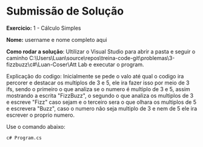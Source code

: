 # Submissão de Solução

**Exercicio:** 1 - Cálculo Simples

**Nome:** username  e nome completo aqui

**Como rodar a solução**: Ultilizar o Visual Studio para abrir a pasta e seguir o caminho C:\Users\Luan\source\repos\treina-code-git\problemas\3-fizzbuzz\c#\Luan-Coser\Att Lab e executar o program.

Explicação do codigo: Inicialmente se pede o valo até qual o codigo ira percorer e destacar os multiplos de 3 e 5, ele ira fazer isso por meio de 3 ifs, sendo o primeiro o que analiza 
                      se o numero é multiplo de 3 e 5, assim mostrando a escrita "FizzBuzz", o segundo o que analiza os multiplos de 3 e escreve "Fizz" caso sejam e o terceiro sera o 
                      que olhara os multiplos de 5 e escrevera "Buzz", caso o numero não seja multiplo de 3 e nem de 5 ele ira escrever o proprio numero.


Use o comando abaixo: 
```bash
c# Program.cs
```
